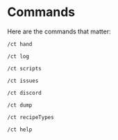 # Commands

Here are the commands that matter:
```plaintext
/ct hand
```
```plaintext
/ct log
```
```plaintext
/ct scripts
```
```plaintext
/ct issues
```
```plaintext
/ct discord
```
```plaintext
/ct dump
```
```plaintext
/ct recipeTypes
```
```plaintext
/ct help
```